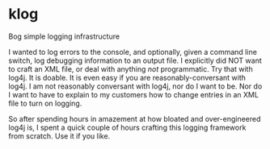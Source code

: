 # klog
Bog simple logging infrastructure

I wanted to log errors to the console, and optionally, given a command line switch, log debugging information to an output file.
I explicitly did NOT want to craft an XML file, or deal with anything *not* programmatic.
Try that with log4j. It is doable. It is even easy if you are reasonably-conversant with log4j.
I am not reasonably conversant with log4j, nor do I want to be.
Nor do I want to have to explain to my customers how to change entries in an XML file to turn on logging.

So after spending hours in amazement at how bloated and over-engineered log4j is, I spent a quick couple of hours crafting this logging framework from scratch.
Use it if you like.
